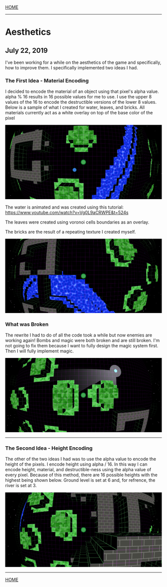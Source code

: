 
[HOME](https://avijr.com)

---

# Aesthetics
## July 22, 2019

I've been working for a while on the aesthetics of the game and specifically, how to improve them. I specifically implemented two ideas I had.

### The First Idea - Material Encoding

I decided to encode the material of an object using that pixel's alpha value. alpha % 16 results in 16 possible values for me to use. I use the upper 8 values of the 16 to encode the destructible versions of the lower 8 values. Below is a sample of what I created for water, leaves, and bricks. All materials currently act as a white overlay on top of the base color of the pixel

![Image](/images/River.png)

The water is animated and was created using this tutorial: https://www.youtube.com/watch?v=Vg0L9aCRWPE&t=524s

The leaves were created using voronoi cells boundaries as an overlay.

The bricks are the result of a repeating texture I created myself.

![Image](/images/Materials.png)

### What was Broken

The rewrite I had to do of all the code took a while but now enemies are working again! Bombs and magic were both broken and are still broken. I'm not going to fix them because I want to fully design the magic system first. Then I will fully implement magic.

![Image](/images/Hiding.png)

---

### The Second Idea - Height Encoding

The other of the two ideas I had was to use the alpha value to encode the height of the pixels. I encode height using alpha / 16. In this way I can encode height, material, and destructible-ness using the alpha value of every pixel. Because of this method, there are 16 possible heights with the highest being shown below. Ground level is set at 6 and, for refrence, the river is set at 3.

![Image](/images/Heights.png)

---

[HOME](https://avijr.com)
